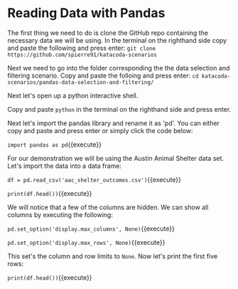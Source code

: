 # Reading Data with Pandas

The first thing we need to do is clone the GitHub repo containing the necessary data we will be using. In the terminal on the righthand side copy and paste the following and press enter:
`git clone https://github.com/spierre91/katacoda-scenarios`

Next we need to go into the folder corresponding the the data selection and filtering scenario. Copy and paste the folloing and press enter:
`cd katacoda-scenarios/pandas-data-selection-and-filtering/`

Next let's open up a python interactive shell. 

Copy and paste `python` in the terminal on the righthand side and press enter. 

Next let's import the pandas library and rename it as 'pd'. You can either copy and paste and press enter or simply click the code below:

`import pandas as pd`{{execute}}

For our demonstration we will be using the Austin Animal Shelter data set. Let's import the data into a data frame:

`df = pd.read_csv('aac_shelter_outcomes.csv')`{{execute}}

`print(df.head())`{{execute}}

We will notice that a few of the columns are hidden. We can show all columns by executing the following:

`pd.set_option('display.max_columns', None)`{{execute}}

`pd.set_option('display.max_rows', None)`{{execute}}

This set's the column and row limits to `None`. Now let's print the first five rows:

`print(df.head())`{{execute}}


